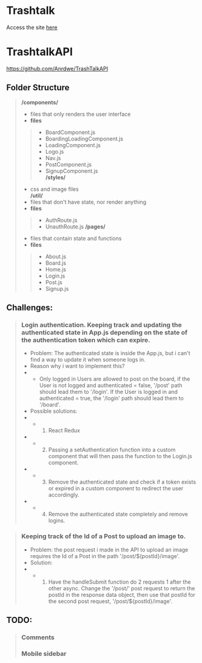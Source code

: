 # Trashtalk
Access the site [here](http://trashtalk.netlify.com)

# TrashtalkAPI
https://github.com/Anrdwe/TrashTalkAPI

## Folder Structure
> <strong>/components/</strong>
> - files that only renders the user interface
> - <strong>files</strong>
>> - BoardComponent.js
>> - BoardingLoadingComponent.js
>> - LoadingComponent.js
>> - Logo.js
>> - Nav.js
>> - PostComponent.js
>> - SignupComponent.js <br>
> <strong>/styles/</strong>
> - css and image files <br>
> <strong>/util/</strong>
> - files that don't have state, nor render anything
> - <strong>files</strong>
>> - AuthRoute.js
>> - UnauthRoute.js
> <strong>/pages/</strong>
> - files that contain state and functions
> - <strong>files</strong>
>> - About.js
>> - Board.js
>> - Home.js
>> - Login.js
>> - Post.js
>> - Signup.js

## Challenges:
>### Login authentication. Keeping track and updating the authenticated state in App.js depending on the state of the authentication token which can expire.
>- Problem: The authenticated state is inside the App.js, but i can't find a way to update it when someone logs in.
>- Reason why i want to implement this?
>- - Only logged in Users are allowed to post on the board, if the User is not logged and authenticated = false, '/post' path should lead them to '/login'. If the User is logged in and authenticated = true, the '/login' path should lead them to '/board'.
>- Possible solutions:
>- - 1. React Redux
>- - 2. Passing a setAuthentication function into a custom <Route> component that will then pass the function to the Login.js component.
>- - 3. Remove the authenticated state and check if a token exists or expired in a custom <Route> component to redirect the user accordingly.
>- - 4. Remove the authenticated state completely and remove logins.

>### Keeping track of the Id of a Post to upload an image to.
>- Problem: the post request i made in the API to upload an image requires the Id of a Post in the path '/post/${postId}/image'.
>- Solution:
>- - 1. Have the handleSubmit function do 2 requests 1 after the other async. Change the '/post/' post request to return the postId in the response data object, then use that postId for the second post request, '/post/${postId}/image'.

## TODO:
>### Comments
>### Mobile sidebar
